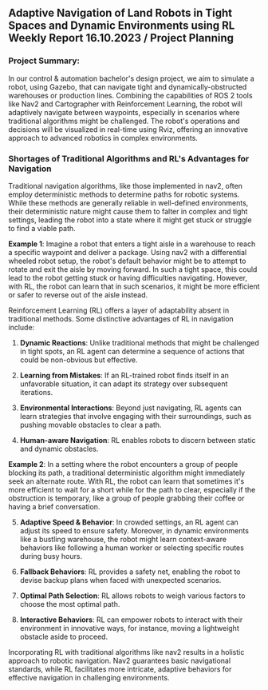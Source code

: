 ## Adaptive Navigation of Land Robots in Tight Spaces and Dynamic Environments using RL Weekly Report 16.10.2023 / Project Planning

### Project Summary:
In our control & automation bachelor's design project, we aim to simulate a robot, using Gazebo, that can navigate tight and dynamically-obstructed warehouses or production lines. Combining the capabilities of ROS 2 tools like Nav2 and Cartographer with Reinforcement Learning, the robot will adaptively navigate between waypoints, especially in scenarios where traditional algorithms might be challenged. The robot's operations and decisions will be visualized in real-time using Rviz, offering an innovative approach to advanced robotics in complex environments.

### Shortages of Traditional Algorithms and RL's Advantages for Navigation

Traditional navigation algorithms, like those implemented in nav2, often employ deterministic methods to determine paths for robotic systems. While these methods are generally reliable in well-defined environments, their deterministic nature might cause them to falter in complex and tight settings, leading the robot into a state where it might get stuck or struggle to find a viable path.

**Example 1**: Imagine a robot that enters a tight aisle in a warehouse to reach a specific waypoint and deliver a package. Using nav2 with a differential wheeled robot setup, the robot's default behavior might be to attempt to rotate and exit the aisle by moving forward. In such a tight space, this could lead to the robot getting stuck or having difficulties navigating. However, with RL, the robot can learn that in such scenarios, it might be more efficient or safer to reverse out of the aisle instead.

Reinforcement Learning (RL) offers a layer of adaptability absent in traditional methods. Some distinctive advantages of RL in navigation include:

1. **Dynamic Reactions**: Unlike traditional methods that might be challenged in tight spots, an RL agent can determine a sequence of actions that could be non-obvious but effective.

2. **Learning from Mistakes**: If an RL-trained robot finds itself in an unfavorable situation, it can adapt its strategy over subsequent iterations.

3. **Environmental Interactions**: Beyond just navigating, RL agents can learn strategies that involve engaging with their surroundings, such as pushing movable obstacles to clear a path.

4. **Human-aware Navigation**: RL enables robots to discern between static and dynamic obstacles. 

**Example 2**: In a setting where the robot encounters a group of people blocking its path, a traditional deterministic algorithm might immediately seek an alternate route. With RL, the robot can learn that sometimes it's more efficient to wait for a short while for the path to clear, especially if the obstruction is temporary, like a group of people grabbing their coffee or having a brief conversation.

5. **Adaptive Speed & Behavior**: In crowded settings, an RL agent can adjust its speed to ensure safety. Moreover, in dynamic environments like a bustling warehouse, the robot might learn context-aware behaviors like following a human worker or selecting specific routes during busy hours.

6. **Fallback Behaviors**: RL provides a safety net, enabling the robot to devise backup plans when faced with unexpected scenarios.

7. **Optimal Path Selection**: RL allows robots to weigh various factors to choose the most optimal path.

8. **Interactive Behaviors**: RL can empower robots to interact with their environment in innovative ways, for instance, moving a lightweight obstacle aside to proceed.

Incorporating RL with traditional algorithms like nav2 results in a holistic approach to robotic navigation. Nav2 guarantees basic navigational standards, while RL facilitates more intricate, adaptive behaviors for effective navigation in challenging environments.


